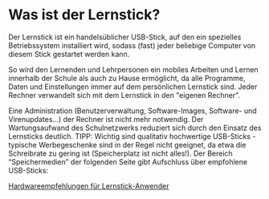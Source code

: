 # Was ist der Lernstick?

Der Lernstick ist ein handelsüblicher USB-Stick, auf den ein spezielles Betriebssystem installiert wird, sodass (fast) jeder beliebige Computer von diesem Stick gestartet werden kann.

So wird den Lernenden und Lehrpersonen ein mobiles Arbeiten und Lernen innerhalb der Schule als auch zu Hause ermöglicht, da alle Programme, Daten und Einstellungen immer auf dem persönlichen Lernstick sind. Jeder Rechner verwandelt sich mit dem Lernstick in den "eigenen Rechner".

Eine Administration (Benutzerverwaltung, Software-Images, Software- und Virenupdates...) der Rechner ist nicht mehr notwendig. Der Wartungsaufwand des Schulnetzwerks reduziert sich durch den Einsatz des Lernsticks deutlich.
TIPP: Wichtig sind qualitativ hochwertige USB-Sticks - typische Werbegeschenke sind in der Regel nicht geeignet, da etwa die Schreibrate zu gering ist (Speicherplatz ist nicht alles!). Der Bereich “Speichermedien” der folgenden Seite gibt Aufschluss über empfohlene USB-Sticks: 

[Hardwareempfehlungen für Lernstick-Anwender](http://www.digitale-nachhaltigkeit.unibe.ch/dienstleistungen/lernstick/hardware/index_ger.html)
